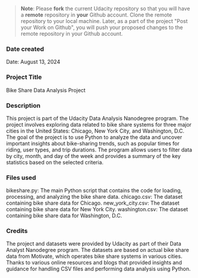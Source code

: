 >**Note**: Please **fork** the current Udacity repository so that you will have a **remote** repository in **your** Github account. Clone the remote repository to your local machine. Later, as a part of the project "Post your Work on Github", you will push your proposed changes to the remote repository in your Github account.

### Date created
Date: August 13, 2024

### Project Title
Bike Share Data Analysis Project


### Description

This project is part of the Udacity Data Analysis Nanodegree program. The project involves exploring data related to bike share systems for three major cities in the United States: Chicago, New York City, and Washington, D.C. The goal of the project is to use Python to analyze the data and uncover important insights about bike-sharing trends, such as popular times for riding, user types, and trip durations. The program allows users to filter data by city, month, and day of the week and provides a summary of the key statistics based on the selected criteria.
### Files used

bikeshare.py: The main Python script that contains the code for loading, processing, and analyzing the bike share data.
chicago.csv: The dataset containing bike share data for Chicago.
new_york_city.csv: The dataset containing bike share data for New York City.
washington.csv: The dataset containing bike share data for Washington, D.C.
### Credits

The project and datasets were provided by Udacity as part of their Data Analyst Nanodegree program.
The datasets are based on actual bike share data from Motivate, which operates bike share systems in various cities.
Thanks to various online resources and blogs that provided insights and guidance for handling CSV files and performing data analysis using Python.

